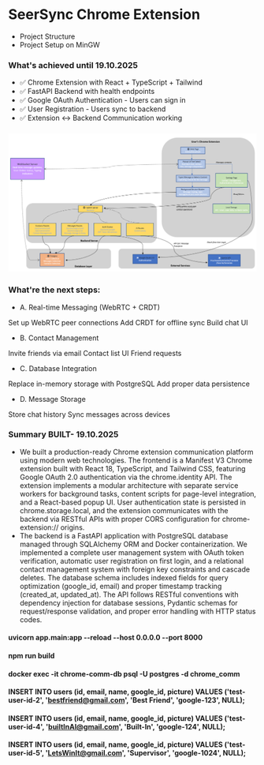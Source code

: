# SeerSync Chrome Extension
- Project Structure
- Project Setup on MinGW
### What's achieved until 19.10.2025
- ✅ Chrome Extension with React + TypeScript + Tailwind
- ✅ FastAPI Backend with health endpoints
- ✅ Google OAuth Authentication - Users can sign in
- ✅ User Registration - Users sync to backend
- ✅ Extension ↔ Backend Communication working

### ![System Architecture](System_Architecture.png)

### What're the next steps:
- A. Real-time Messaging (WebRTC + CRDT)

Set up WebRTC peer connections
Add CRDT for offline sync
Build chat UI

- B. Contact Management

Invite friends via email
Contact list UI
Friend requests

- C. Database Integration

Replace in-memory storage with PostgreSQL
Add proper data persistence

- D. Message Storage

Store chat history
Sync messages across devices


### Summary BUILT- 19.10.2025 
- We built a production-ready Chrome extension communication platform using modern web technologies. The frontend is a Manifest V3 Chrome extension built with React 18, TypeScript, and Tailwind CSS, featuring Google OAuth 2.0 authentication via the chrome.identity API. The extension implements a modular architecture with separate service workers for background tasks, content scripts for page-level integration, and a React-based popup UI. User authentication state is persisted in chrome.storage.local, and the extension communicates with the backend via RESTful APIs with proper CORS configuration for chrome-extension:// origins.
- The backend is a FastAPI application with PostgreSQL database managed through SQLAlchemy ORM and Docker containerization. We implemented a complete user management system with OAuth token verification, automatic user registration on first login, and a relational contact management system with foreign key constraints and cascade deletes. The database schema includes indexed fields for query optimization (google_id, email) and proper timestamp tracking (created_at, updated_at). The API follows RESTful conventions with dependency injection for database sessions, Pydantic schemas for request/response validation, and proper error handling with HTTP status codes.

#### uvicorn app.main:app --reload --host 0.0.0.0 --port 8000
#### npm run build
#### docker exec -it chrome-comm-db psql -U postgres -d chrome_comm
#### INSERT INTO users (id, email, name, google_id, picture) VALUES ('test-user-id-2', 'bestfriend@gmail.com', 'Best Friend', 'google-123', NULL);
#### INSERT INTO users (id, email, name, google_id, picture) VALUES ('test-user-id-4', 'builtInAI@gmail.com', 'Built-In', 'google-124', NULL);
#### INSERT INTO users (id, email, name, google_id, picture) VALUES ('test-user-id-5', 'LetsWinIt@gmail.com', 'Supervisor', 'google-1024', NULL);